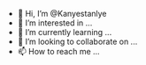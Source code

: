 - 👋 Hi, I’m @Kanyestanlye
- 👀 I’m interested in ...
- 🌱 I’m currently learning ...
- 💞️ I’m looking to collaborate on ...
- 📫 How to reach me ...

<!---
Kanyestanlye/Kanyestanlye is a ✨ special ✨ repository because its `README.md` (this file) appears on your GitHub profile.
You can click the Preview link to take a look at your changes.
--->
